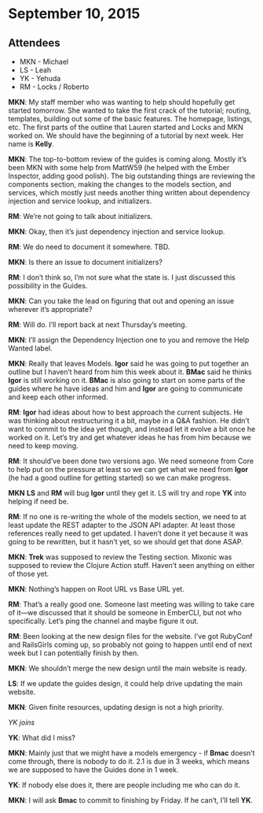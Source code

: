 September 10, 2015
==================

Attendees
---------

-   MKN - Michael
-   LS - Leah
-   YK - Yehuda
-   RM - Locks / Roberto

**MKN**: My staff member who was wanting to help should hopefully get started tomorrow. She wanted to take the first crack of the tutorial; routing, templates, building out some of the basic features. The homepage, listings, etc. The first parts of the outline that Lauren started and Locks and MKN worked on. We should have the beginning of a tutorial by next week. Her name is **Kelly**.

**MKN**: The top-to-bottom review of the guides is coming along. Mostly it’s been MKN with some help from MattW59 (he helped with the Ember Inspector, adding good polish). The big outstanding things are reviewing the components section, making the changes to the models section, and services, which mostly just needs another thing written about dependency injection and service lookup, and initializers.

**RM**: We’re not going to talk about initializers.

**MKN**: Okay, then it’s just dependency injection and service lookup.

**RM**: We do need to document it somewhere. TBD.

**MKN**: Is there an issue to document initializers?

**RM**: I don’t think so, I’m not sure what the state is. I just discussed this possibility in the Guides.

**MKN**: Can you take the lead on figuring that out and opening an issue wherever it’s appropriate?

**RM**: Will do. I’ll report back at next Thursday’s meeting.

**MKN**: I’ll assign the Dependency Injection one to you and remove the Help Wanted label.

**MKN**: Really that leaves Models. **Igor** said he was going to put together an outline but I haven’t heard from him this week about it. **BMac** said he thinks **Igor** is still working on it. **BMac** is also going to start on some parts of the guides where he have ideas and him and **Igor** are going to communicate and keep each other informed.

**RM**: **Igor** had ideas about how to best approach the current subjects. He was thinking about restructuring it a bit, maybe in a Q&A fashion. He didn’t want to commit to the idea yet though, and instead let it evolve a bit once he worked on it. Let’s try and get whatever ideas he has from him because we need to keep moving.

**RM**: It should’ve been done two versions ago. We need someone from Core to help put on the pressure at least so we can get what we need from **Igor** (he had a good outline for getting started) so we can make progress.

**MKN** **LS** and **RM** will bug **Igor** until they get it. LS will try and rope **YK** into helping if need be.

**RM**: If no one is re-writing the whole of the models section, we need to at least update the REST adapter to the JSON API adapter. At least those references really need to get updated. I haven’t done it yet because it was going to be rewritten, but it hasn’t yet, so we should get that done ASAP.

**MKN**: **Trek** was supposed to review the Testing section. Mixonic was supposed to review the Clojure Action stuff. Haven’t seen anything on either of those yet.

**MKN**: Nothing’s happen on Root URL vs Base URL yet.

**RM**: That’s a really good one. Someone last meeting was willing to take care of it—we discussed that it should be someone in EmberCLI, but not who specifically. Let’s ping the channel and maybe figure it out.

**RM**: Been looking at the new design files for the website. I’ve got RubyConf and RailsGirls coming up, so probably not going to happen until end of next week but I can potentially finish by then.

**MKN**: We shouldn’t merge the new design until the main website is ready.

**LS**: If we update the guides design, it could help drive updating the main website.

**MKN**: Given finite resources, updating design is not a high priority.

*YK joins*

**YK**: What did I miss?

**MKN**: Mainly just that we might have a models emergency - if **Bmac** doesn’t come through, there is nobody to do it. 2.1 is due in 3 weeks, which means we are supposed to have the Guides done in 1 week.

**YK**: If nobody else does it, there are people including me who can do it.

**MKN**: I will ask **Bmac** to commit to finishing by Friday. If he can’t, I’ll tell **YK**.
